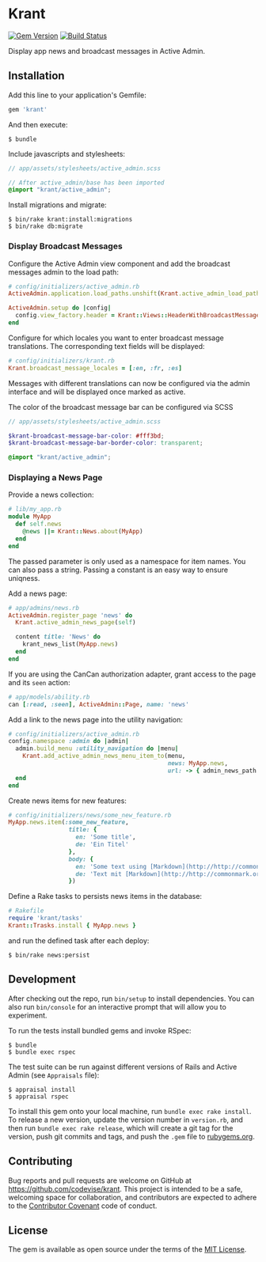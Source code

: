 # Krant

[![Gem Version](https://badge.fury.io/rb/krant.svg)](http://badge.fury.io/rb/krant)
[![Build Status](https://travis-ci.org/codevise/krant.svg?branch=master)](https://travis-ci.org/codevise/krant)

Display app news and broadcast messages in Active Admin.

## Installation

Add this line to your application's Gemfile:

```ruby
gem 'krant'
```

And then execute:

```
$ bundle
```

Include javascripts and stylesheets:

```scss
// app/assets/stylesheets/active_admin.scss

// After active_admin/base has been imported
@import "krant/active_admin";
```

Install migrations and migrate:

```
$ bin/rake krant:install:migrations
$ bin/rake db:migrate
```

### Display Broadcast Messages

Configure the Active Admin view component and add the broadcast
messages admin to the load path:

```ruby
# config/initializers/active_admin.rb
ActiveAdmin.application.load_paths.unshift(Krant.active_admin_load_path)

ActiveAdmin.setup do |config|
  config.view_factory.header = Krant::Views::HeaderWithBroadcastMessages
end
```

Configure for which locales you want to enter broadcast message
translations. The corresponding text fields will be displayed:

```ruby
# config/initializers/krant.rb
Krant.broadcast_message_locales = [:en, :fr, :es]
```

Messages with different translations can now be configured via the
admin interface and will be displayed once marked as active.

The color of the broadcast message bar can be configured via SCSS

```scss
// app/assets/stylesheets/active_admin.scss

$krant-broadcast-message-bar-color: #fff3bd;
$krant-broadcast-message-bar-border-color: transparent;

@import "krant/active_admin";
```

### Displaying a News Page

Provide a news collection:

```ruby
# lib/my_app.rb
module MyApp
  def self.news
    @news ||= Krant::News.about(MyApp)
  end
end
```

The passed parameter is only used as a namespace for item names. You
can also pass a string. Passing a constant is an easy way to ensure
uniqness.

Add a news page:

```ruby
# app/admins/news.rb
ActiveAdmin.register_page 'news' do
  Krant.active_admin_news_page(self)

  content title: 'News' do
    krant_news_list(MyApp.news)
  end
end
```

If you are using the CanCan authorization adapter, grant access to the
page and its `seen` action:

```ruby
# app/models/ability.rb
can [:read, :seen], ActiveAdmin::Page, name: 'news'
```

Add a link to the news page into the utility navigation:

```ruby
# config/initializers/active_admin.rb
config.namespace :admin do |admin|
  admin.build_menu :utility_navigation do |menu|
    Krant.add_active_admin_news_menu_item_to(menu,
                                             news: MyApp.news,
                                             url: -> { admin_news_path })
  end
end
```
Create news items for new features:

```ruby
# config/initializers/news/some_new_feature.rb
MyApp.news.item(:some_new_feature,
                 title: {
                   en: 'Some title',
                   de: 'Ein Titel'
                 },
                 body: {
                   en: 'Some text using [Markdown](http://http://commonmark.org/).',
                   de: 'Text mit [Markdown](http://http://commonmark.org/).',
                 })
```

Define a Rake tasks to persists news items in the database:

```ruby
# Rakefile
require 'krant/tasks'
Krant::Trasks.install { MyApp.news }
```

and run the defined task after each deploy:

```
$ bin/rake news:persist
```

## Development

After checking out the repo, run `bin/setup` to install
dependencies. You can also run `bin/console` for an interactive prompt
that will allow you to experiment.

To run the tests install bundled gems and invoke RSpec:

```
$ bundle
$ bundle exec rspec
```

The test suite can be run against different versions of Rails and
Active Admin (see `Appraisals` file):

```
$ appraisal install
$ appraisal rspec
```

To install this gem onto your local machine, run `bundle exec rake
install`. To release a new version, update the version number in
`version.rb`, and then run `bundle exec rake release`, which will
create a git tag for the version, push git commits and tags, and push
the `.gem` file to [rubygems.org](https://rubygems.org).

## Contributing

Bug reports and pull requests are welcome on GitHub at
https://github.com/codevise/krant. This project is intended to be a
safe, welcoming space for collaboration, and contributors are expected
to adhere to the
[Contributor Covenant](http://contributor-covenant.org) code of
conduct.

## License

The gem is available as open source under the terms of the
[MIT License](http://opensource.org/licenses/MIT).
